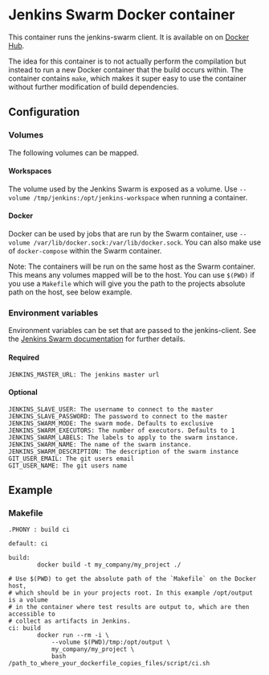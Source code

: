 # Jenkins Swarm Docker container

This container runs the jenkins-swarm client. It is available on on [Docker Hub](https://registry.hub.docker.com/u/lukesmith/jenkins-swarm/).

The idea for this container is to not actually perform the compilation but instead to run a new Docker container that the build occurs within. The container contains `make`, which makes it super easy to use the container without further modification of build dependencies.

## Configuration

### Volumes

The following volumes can be mapped.

#### Workspaces

The volume used by the Jenkins Swarm is exposed as a volume. Use `--volume /tmp/jenkins:/opt/jenkins-workspace` when
running a container.

#### Docker

Docker can be used by jobs that are run by the Swarm container, use `--volume /var/lib/docker.sock:/var/lib/docker.sock`. You can
also make use of `docker-compose` within the Swarm container.

Note: The containers will be run on the same host as the Swarm container. This means any volumes mapped will be to the host.
You can use `$(PWD)` if you use a `Makefile` which will give you the path to the projects absolute path on the host, see below example.

### Environment variables

Environment variables can be set that are passed to the jenkins-client. See the
[Jenkins Swarm documentation](https://wiki.jenkins-ci.org/display/JENKINS/Swarm+Plugin#SwarmPlugin-AvailableOptions)
for further details.

#### Required

    JENKINS_MASTER_URL: The jenkins master url

#### Optional

    JENKINS_SLAVE_USER: The username to connect to the master
    JENKINS_SLAVE_PASSWORD: The password to connect to the master
    JENKINS_SWARM_MODE: The swarm mode. Defaults to exclusive
    JENKINS_SWARM_EXECUTORS: The number of executors. Defaults to 1
    JENKINS_SWARM_LABELS: The labels to apply to the swarm instance.
    JENKINS_SWARM_NAME: The name of the swarm instance.
    JENKINS_SWARM_DESCRIPTION: The description of the swarm instance
    GIT_USER_EMAIL: The git users email
    GIT_USER_NAME: The git users name

## Example

### Makefile

```make
.PHONY : build ci

default: ci

build:
		docker build -t my_company/my_project ./

# Use $(PWD) to get the absolute path of the `Makefile` on the Docker host, 
# which should be in your projects root. In this example /opt/output is a volume
# in the container where test results are output to, which are then accessible to
# collect as artifacts in Jenkins.
ci: build
		docker run --rm -i \
			--volume $(PWD)/tmp:/opt/output \
			my_company/my_project \
			bash /path_to_where_your_dockerfile_copies_files/script/ci.sh
```
